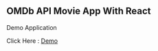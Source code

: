 ## OMDb API Movie App With React

Demo Application

Click Here : [Demo](https://ahmadlufiau.github.io/omdb-movie/)
